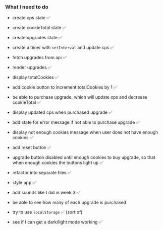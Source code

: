 ### What I need to do

- create cps state ✅
- create cookieTotal state ✅
- create upgrades state ✅
- create a timer with `setInterval` and update cps ✅
- fetch upgrades from api ✅
- render upgrades ✅
- display totalCookies ✅
- add cookie button to increment totalCookies by 1 ✅
- be able to purchase upgrade, which will update cps and decrease cookieTotal ✅
- display updated cps when purchased upgrade ✅
- add state for error message if not able to purchase upgrade ✅
- display not enough cookies message when user does not have enough cookies ✅
- add reset button ✅

- upgrade button disabled until enough cookies to buy upgrade, so that when enough cookies the buttons light up ✅

- refactor into separate files ✅
- style app ✅
- add sounds like I did in week 3 ✅
- be able to see how many of each upgrade is purchased
- try to use `localStorage` ✅ (sort of)
- see if I can get a dark/light mode working ✅
